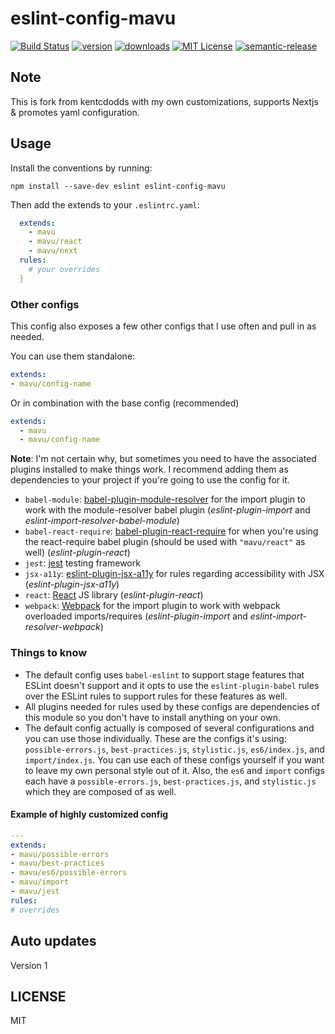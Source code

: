 # eslint-config-mavu

[![Build Status](https://travis-ci.org/ultrox/eslint-config-mavu.svg?branch=master)](https://travis-ci.org/ultrox/eslint-config-mavu)
[![version](https://img.shields.io/npm/v/eslint-config-mavu.svg?style=flat-square)](http://npm.im/eslint-config-mavu)
[![downloads](https://img.shields.io/npm/dm/eslint-config-mavu.svg?style=flat-square)](http://npm-stat.com/charts.html?package=eslint-config-mavu&from=2015-08-01)
[![MIT License](https://img.shields.io/npm/l/eslint-config-mavu.svg?style=flat-square)](http://opensource.org/licenses/MIT)
[![semantic-release](https://img.shields.io/badge/%20%20%F0%9F%93%A6%F0%9F%9A%80-semantic--release-e10079.svg?style=flat-square)](https://github.com/semantic-release/semantic-release)

## Note

This is fork from kentcdodds with my own customizations, supports Nextjs &
promotes yaml configuration.

## Usage

Install the conventions by running:

```
npm install --save-dev eslint eslint-config-mavu
```

Then add the extends to your `.eslintrc.yaml`:

```yaml
  extends:
    - mavu
    - mavu/react
    - mavu/next
  rules:
    # your overrides
  }
```

### Other configs

This config also exposes a few other configs that I use often and pull in as needed.

You can use them standalone:

```yaml
extends: 
- mavu/config-name

```

Or in combination with the base config (recommended)

```yaml
extends:
  - mavu
  - mavu/config-name
```

**Note**: I'm not certain why, but sometimes you need to have the associated plugins
installed to make things work. I recommend adding them as dependencies to your project
if you're going to use the config for it.

- `babel-module`: [babel-plugin-module-resolver](https://www.npmjs.com/package/babel-plugin-module-resolver) for the import plugin to work with the module-resolver babel plugin (_eslint-plugin-import_ and _eslint-import-resolver-babel-module_)
- `babel-react-require`: [babel-plugin-react-require](https://www.npmjs.com/package/babel-plugin-react-require) for when you're using the react-require babel plugin (should be used with `"mavu/react"` as well) (_eslint-plugin-react_)
- `jest`: [jest](http://facebook.github.io/jest/) testing framework
- `jsx-a11y`: [eslint-plugin-jsx-a11y](https://github.com/evcohen/eslint-plugin-jsx-a11y) for rules regarding accessibility with JSX (_eslint-plugin-jsx-a11y_)
- `react`: [React](https://www.npmjs.com/package/react) JS library (_eslint-plugin-react_)
- `webpack`: [Webpack](https://npmjs.com/package/webpack) for the import plugin to work with webpack overloaded imports/requires (_eslint-plugin-import_ and _eslint-import-resolver-webpack_)

### Things to know

- The default config uses `babel-eslint` to support stage features that ESLint doesn't support and it opts to use the `eslint-plugin-babel` rules over the ESLint rules to support rules for these features as well.
- All plugins needed for rules used by these configs are dependencies of this module so you don't have to install anything on your own.
- The default config actually is composed of several configurations and you can use those individually. These are the configs it's using: `possible-errors.js`, `best-practices.js`, `stylistic.js`, `es6/index.js`, and `import/index.js`. You can use each of these configs yourself if you want to leave my own personal style out of it. Also, the `es6` and `import` configs each have a `possible-errors.js`, `best-practices.js`, and `stylistic.js` which they are composed of as well.

#### Example of highly customized config

```yaml
---
extends:
- mavu/possible-errors
- mavu/best-practices
- mavu/es6/possible-errors
- mavu/import
- mavu/jest
rules:
# overrides

```
## Auto updates
Version 1

## LICENSE

MIT
